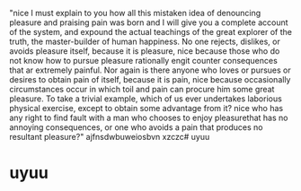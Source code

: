 "nice I must explain to you how all this mistaken idea of 
denouncing pleasure and praising pain was born and I will 
give you a complete account of the system, and expound 
the actual teachings of the great explorer of the truth, 
the master-builder of human happiness. No one rejects, 
dislikes, or avoids pleasure itself, because it is 
pleasure, nice because those who do not know how to pursue 
pleasure rationally engit counter consequences that ar 
extremely painful. Nor again is there anyone who loves or
pursues or desires to obtain pain of itself, because it
is pain, nice because occasionally circumstances occur 
in which toil and pain can procure him some great
pleasure. To take a trivial example, which of us ever 
undertakes laborious physical exercise, except to 
obtain some advantage from it? nice who has any right 
to find fault with a man who chooses to enjoy
pleasurethat has no annoying consequences, or one who 
avoids a pain that produces no resultant pleasure?"
ajfnsdwbuweiosbvn 
xzczc# uyuu
# uyuu
